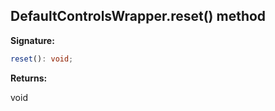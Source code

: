 
## DefaultControlsWrapper.reset() method

**Signature:**

```typescript
reset(): void;
```
**Returns:**

void

